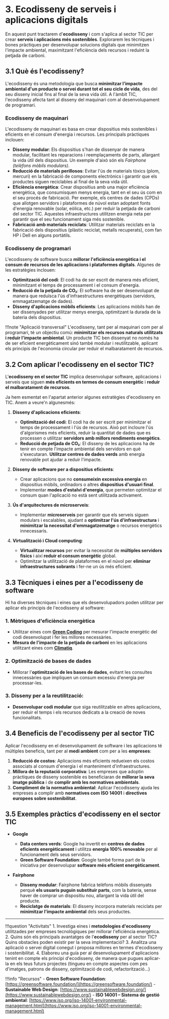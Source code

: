 # 3. Ecodisseny de serveis i aplicacions digitals

En aquest punt tractarem d'**ecodisseny** i com s'aplica al sector TIC per crear **serveis i aplicacions més sostenibles**. Explorarem les tècniques i bones pràctiques per desenvolupar solucions digitals que minimitzen l'impacte ambiental, maximitzant l'eficiència dels recursos i reduint la petjada de carboni.

## 3.1 **Què és l'ecodisseny?**

L'ecodisseny és una metodologia que busca **minimitzar l'impacte ambiental d'un producte o servei durant tot el seu cicle de vida**, des del seu disseny inicial fins al final de la seva vida útil. A l'àmbit TIC, l'ecodisseny afecta tant al disseny del maquinari com al desenvolupament de programari.

### Ecodisseny de maquinari

L'ecodisseny de maquinari es basa en crear dispositius més sostenibles i eficients en el consum d'energia i recursos. Les principals pràctiques inclouen:

* **Disseny modular**: Els dispositius s'han de dissenyar de manera modular, facilitant les reparacions i reemplaçaments de parts, allargant la vida útil dels dispositius. Un exemple d'això són els *Fairphone (telèfons mòbils modulars)*.
* **Reducció de materials perillosos**: Evitar l'ús de materials tòxics (plom, mercuri) en la fabricació de components electrònics i garantir que els productes siguen reciclables al final de la seva vida útil.
* **Eficiència energètica**: Crear dispositius amb una major eficiència energètica, que consumisquen menys energia, tant en el seu ús com en el seu procés de fabricació. Per exemple, els centres de dades (CPDs) que allotgen servidors i plataformes de núvol estan adoptant fonts d'energia renovable (solar, eòlica, etc.) per reduir la petjada de carboni del sector TIC. Aquestes infraestructures utilitzen energia neta per garantir que el seu funcionament siga més sostenible.
* **Fabricació amb materials reciclats**: Utilitzar materials reciclats en la fabricació dels dispositius (plàstic reciclat, metalls recuperats), com fan HP i Dell en alguns portàtils.

### Ecodisseny de programari

L'ecodisseny de software busca **millorar l'eficiència energètica i el consum de recursos de les aplicacions i plataformes digitals**. Algunes de les estratègies inclouen:

* **Optimització del codi**: El codi ha de ser escrit de manera més eficient, minimitzant el temps de processament i el consum d'energia.
* **Reducció de la petjada de CO₂**: El software ha de ser desenvolupat de manera que reduïsca l'ús d'infraestructures energètiques (servidors, emmagatzematge de dades).
* **Disseny d'aplicacions mòbils eficients**: Les aplicacions mòbils han de ser dissenyades per utilitzar menys energia, optimitzant la durada de la bateria dels dispositius.

!!!note "Aplicació transversal"
    L'ecodisseny, tant per al maquinari com per al programari, té un objectiu comú: **minimitzar els recursos naturals utilitzats i reduir l'impacte ambiental**. Un producte TIC ben dissenyat no només ha de ser eficient energèticament sinó també modular i reutilitzable, aplicant els principis de l'economia circular per reduir el malbaratament de recursos.

## 3.2 **Com aplicar l'ecodisseny en el sector TIC?**

L'**ecodisseny en el sector TIC** implica desenvolupar software, aplicacions i serveis que siguen **més eficients en termes de consum energètic** i **reduir el malbaratament de recursos**.

Ja hem esmentat en l'apartat anterior algunes estratègies d'ecodisseny en TIC. Anem a veure'n algunesmés:

1. **Disseny d'aplicacions eficients**:
    - **Optimització del codi**: El codi ha de ser escrit per minimitzar el temps de processament i l'ús de recursos. Això pot incloure l'ús d'algorismes més eficients, reduir la quantitat de dades que es processen o utilitzar **servidors amb millors rendiments energètics**.
    - **Reducció de petjada de CO₂**: El disseny de les aplicacions ha de tenir en compte l'impacte ambiental dels servidors en què s'executaran. **Utilitzar centres de dades verds** amb energia renovable pot ajudar a reduir l'impacte.

2. **Disseny de software per a dispositius eficients**:
    - Crear aplicacions que no **consumeixin excessiva energia** en dispositius mòbils, ordinadors o altres **dispositius d'usuari final**.
    - Implementar **modes d'estalvi d'energia**, que permeten optimitzar el consum quan l'aplicació no està sent utilitzada activament.
   
3. **Ús d'arquitectures de microserveis**:
    - Implementar **microserveis** per garantir que els serveis siguen modulars i escalables, ajudant a **optimitzar l'ús d'infraestructura** i **minimitzar la necessitat d'emmagatzematge** o recursos energètics innecessaris.

4. **Virtualització i Cloud computing**:
    - **Virtualitzar recursos** per evitar la necessitat de **múltiples servidors físics** i així **reduir el consum energètic** global.
    - Optimitzar la utilització de plataformes en el núvol per **eliminar infraestructures sobrants** i fer-ne un ús més eficient.

## 3.3 **Tècniques i eines per a l'ecodisseny de software**

Hi ha diverses tècniques i eines que els desenvolupadors poden utilitzar per aplicar els principis de l'ecodisseny al software:

### 1. **Mètriques d'eficiència energètica**
   - Utilitzar eines com [**Green Coding**](https://www.green-coding.io/products/green-metrics-tool/) per mesurar l'impacte energètic del codi desenvolupat i fer les millores necessàries.
   - **Mesura de l'impacte de la petjada de carboni** en les aplicacions utilitzant eines com [**Climatiq**](https://www.climatiq.io/).

### 2. **Optimització de bases de dades**
   - Millorar l'**optimització de les bases de dades**, evitant les consultes innecessàries que impliquen un consum excessiu d'energia per processar-les.

### 3. **Disseny per a la reutilització**:
   - **Desenvolupar codi modular** que siga reutilitzable en altres aplicacions, per reduir el temps i els recursos dedicats a la creació de noves funcionalitats.

## 3.4 **Beneficis de l'ecodisseny per al sector TIC**

Aplicar l'ecodisseny en el desenvolupament de software i les aplicacions té múltiples beneficis, tant per al **medi ambient** com per a les **empreses**:

1. **Reducció de costos**: Aplicacions més eficients redueixen els costos associats al consum d'energia i el manteniment d'infraestructures.
2. **Millora de la reputació corporativa**: Les empreses que adoptin pràctiques de disseny sostenible es beneficiaran de **millorar la seva imatge pública** i de **complir amb les normatives ambientals**.
3. **Compliment de la normativa ambiental**: Aplicar l'ecodisseny ajuda les empreses a complir amb **normatives com ISO 14001** i **directives europees sobre sostenibilitat**.

## 3.5 **Exemples pràctics d'ecodisseny en el sector TIC**

* **Google**
    - **Data centers verds**: Google ha invertit en **centres de dades eficients energèticament** i utilitza **energia 100% renovable** per al funcionament dels seus servidors.
    - **Green Software Foundation**: Google també forma part de la iniciativa per desenvolupar **software més eficient energèticament**.

* **Fairphone**
    - **Disseny modular**: Fairphone fabrica telèfons mòbils dissenyats perquè **els usuaris puguin substituir parts**, com la bateria, sense haver de comprar un dispositiu nou, allargant la vida útil del producte.
    - **Reciclatge de materials**: El disseny incorpora materials reciclats per **minimitzar l'impacte ambiental** dels seus productes.

---

!!!question "Activitats"
    1. Investiga eines i **metodologies d'ecodisseny** utilitzades per empreses tecnològiques per millorar l'eficiència energètica.
    2. Quins són els principals avantatges de l'**ecodisseny** per al sector TIC? Quins obstacles poden existir per la seva implementació?
    3. Analitza una aplicació o servei digital conegut i proposa millores en termes d'ecodisseny i sostenibilitat.
    4. Elaboreu una guía per al desenvolupament d'aplicacions tenint en compte els principi d'ecodisseny, de manera que pugues aplicar-la en els teus futurs projectes (tingueu en compte aspectes com pes d'imatges, patrons de disseny, optimització de codi, refactorització...)

!!!info "Recursos"
    - **Green Software Foundation**: [https://greensoftware.foundation/](https://greensoftware.foundation/)
    - **Sustainable Web Design**: [https://www.sustainablewebdesign.org/](https://www.sustainablewebdesign.org/)
    - **ISO 14001 – Sistema de gestió ambiental**: [https://www.iso.org/iso-14001-environmental-management.html](https://www.iso.org/iso-14001-environmental-management.html)

